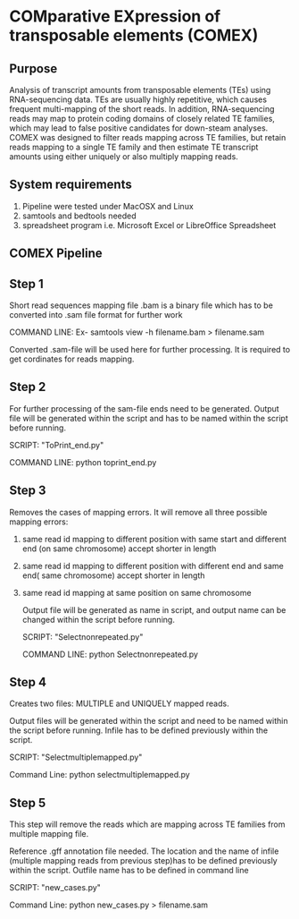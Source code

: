 COMparative EXpression of transposable elements (COMEX)
=====

Purpose
---

Analysis of transcript amounts from transposable elements (TEs) using RNA-sequencing data. TEs are usually highly repetitive, which causes frequent multi-mapping of the short reads. In addition, RNA-sequencing reads may map to protein coding domains of closely related TE families, which may lead to false positive candidates for down-steam analyses. COMEX was designed to filter reads mapping across TE families, but retain reads mapping to a single TE family and then estimate TE transcript amounts using either uniquely or also multiply mapping reads.

System requirements
---


1. Pipeline were tested under MacOSX and Linux
2. samtools and bedtools needed
3. spreadsheet program i.e. Microsoft Excel or LibreOffice Spreadsheet

COMEX Pipeline
---

Step 1
---

Short read sequences mapping file .bam is a binary file which has to be converted into .sam file format for further work

   COMMAND LINE: Ex- samtools view -h filename.bam > filename.sam

   Converted .sam-file will be used here for further processing. It is required to get cordinates for reads mapping.

Step 2
---

For further processing of the sam-file ends need to be generated. Output file will be generated within the script and has to be named within the script before running.

   SCRIPT: "ToPrint_end.py"

   COMMAND LINE: python toprint_end.py 

Step 3
---

Removes the cases of mapping errors. It will remove all three possible mapping errors: 

1. same read id mapping to different position with same start and different end (on same chromosome) accept shorter in length
2. same read id mapping to different position  with different end and same end( same chromosome) accept shorter in length
3. same read id mapping at same position on same chromosome

   Output file will be generated as name in script, and output name can be changed within the script before running.
 
   SCRIPT: "Selectnonrepeated.py"

   COMMAND LINE: python Selectnonrepeated.py

Step 4
---

Creates two files: MULTIPLE and UNIQUELY mapped reads.

Output files will be generated within the script and need to be named within the script before running. Infile has to be defined previously within the script.

   SCRIPT: "Selectmultiplemapped.py"

   Command Line: python selectmultiplemapped.py

Step 5
---

This step will remove the reads which are mapping across TE families from multiple mapping file.

Reference .gff annotation file needed. The location and the name of infile (multiple mapping reads from previous step)has to be defined previously within the script. Outfile name has to be defined in command line

   SCRIPT: "new_cases.py"

   Command Line: python new_cases.py > filename.sam








